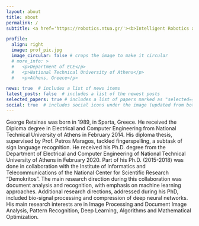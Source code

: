 ```yaml
---
layout: about
title: about
permalink: /
subtitle: <a href='https://robotics.ntua.gr/'><b>Intelligent Robotics and Automation Laboratory</b></a>, National Technical University of Athens

profile:
  align: right
  image: prof_pic.jpg
  image_circular: false # crops the image to make it circular
  # more_info: >
  #   <p>Department of ECE</p>
  #   <p>National Technical University of Athens</p>
  #   <p>Athens, Greece</p>

news: true  # includes a list of news items
latest_posts: false  # includes a list of the newest posts
selected_papers: true # includes a list of papers marked as "selected={true}"
social: true  # includes social icons under the image (updated from bottom by filby)
---
```


George Retsinas was born in 1989, in Sparta, Greece. He received the Diploma degree in Electrical and Computer Engineering from National Technical University of Athens in February 2014. His diploma thesis, supervised by Prof. Petros Maragos, tackled fingerspelling, a subtask of sign language recognition. He received his Ph.D. degree from the Department of Electrical and Computer Engineering of National Technical University of Athens in February 2020. Part of his Ph.D. (2015-2018) was done in collaboration with the Institute of Informatics and Telecommunications of the National Center for Scientific Research “Demokritos”. The main research direction during this collaboration was document analysis and recognition, with emphasis on machine learning approaches. Additional research directions, addressed during his PhD, included bio-signal processing and compression of deep neural networks. His main research interests are in Image Processing and Document Image Analysis, Pattern Recognition, Deep Learning, Algorithms and Mathematical Optimization.



<!-- Write your biography here. Tell the world about yourself. Link to your favorite [subreddit](http://reddit.com). You can put a picture in, too. The code is already in, just name your picture `prof_pic.jpg` and put it in the `img/` folder.

Put your address / P.O. box / other info right below your picture. You can also disable any of these elements by editing `profile` property of the YAML header of your `_pages/about.md`. Edit `_bibliography/papers.bib` and Jekyll will render your [publications page](/al-folio/publications/) automatically.

Link to your social media connections, too. This theme is set up to use [Font Awesome icons](https://fontawesome.com/) and [Academicons](https://jpswalsh.github.io/academicons/), like the ones below. Add your Facebook, Twitter, LinkedIn, Google Scholar, or just disable all of them. -->
